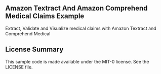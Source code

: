 ## Amazon Textract And Amazon Comprehend Medical Claims Example

Extract, Validate and Visualize medical claims with Amazon Textract and Comprehend Medical

## License Summary

This sample code is made available under the MIT-0 license. See the LICENSE file.
